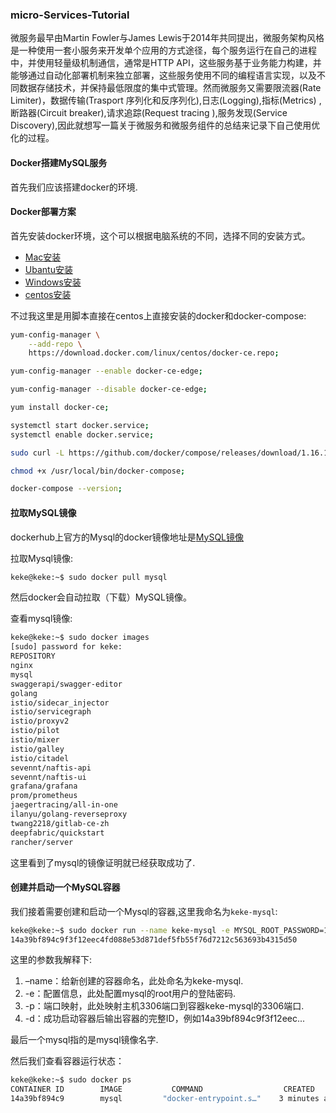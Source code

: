### micro-Services-Tutorial

 微服务最早由Martin Fowler与James Lewis于2014年共同提出，微服务架构风格是一种使用一套小服务来开发单个应用的方式途径，每个服务运行在自己的进程中，并使用轻量级机制通信，通常是HTTP API，这些服务基于业务能力构建，并能够通过自动化部署机制来独立部署，这些服务使用不同的编程语言实现，以及不同数据存储技术，并保持最低限度的集中式管理。然而微服务又需要限流器(Rate Limiter)，数据传输(Trasport 序列化和反序列化),日志(Logging),指标(Metrics)
,断路器(Circuit breaker),请求追踪(Request tracing ),服务发现(Service Discovery),因此就想写一篇关于微服务和微服务组件的总结来记录下自己使用优化的过程。

#### Docker搭建MySQL服务

首先我们应该搭建docker的环境.

#### Docker部署方案
首先安装docker环境，这个可以根据电脑系统的不同，选择不同的安装方式。

* [Mac安装](https://docs.docker.com/docker-for-mac/install/)
* [Ubantu安装](https://docs.docker.com/install/linux/docker-ce/ubuntu/)
* [Windows安装](https://docs.docker.com/docker-for-windows/install/)
* [centos安装](https://docs.docker.com/install/linux/docker-ce/centos/)

不过我这里是用脚本直接在centos上直接安装的docker和docker-compose:

```bash
yum-config-manager \
    --add-repo \
    https://download.docker.com/linux/centos/docker-ce.repo;

yum-config-manager --enable docker-ce-edge;

yum-config-manager --disable docker-ce-edge;

yum install docker-ce;

systemctl start docker.service;
systemctl enable docker.service;

sudo curl -L https://github.com/docker/compose/releases/download/1.16.1/docker-compose-`uname -s`-`uname -m` -o /usr/local/bin/docker-compose

chmod +x /usr/local/bin/docker-compose;

docker-compose --version;
```

#### 拉取MySQL镜像

dockerhub上官方的Mysql的docker镜像地址是[MySQL镜像](https://hub.docker.com/_/mysql/)

拉取Mysql镜像:
```bash
keke@keke:~$ sudo docker pull mysql
```
然后docker会自动拉取（下载）MySQL镜像。


查看mysql镜像:
```bash
keke@keke:~$ sudo docker images
[sudo] password for keke: 
REPOSITORY                                                                        TAG                 IMAGE ID            CREATED             SIZE
nginx                                                                             latest              f09fe80eb0e7        2 weeks ago         109MB
mysql                                                                             latest              102816b1ee7d        7 weeks ago         486MB
swaggerapi/swagger-editor                                                         latest              ce92a00e04e0        2 months ago        25.1MB
golang                                                                            latest              df6ac9d1bf64        3 months ago        774MB
istio/sidecar_injector                                                            1.0.3               28566ab23a5e        3 months ago        52.9MB
istio/servicegraph                                                                1.0.3               9b59e0d33634        3 months ago        16.5MB
istio/proxyv2                                                                     1.0.3               1e17987a8fb1        3 months ago        380MB
istio/pilot                                                                       1.0.3               0bd1826a4f80        3 months ago        313MB
istio/mixer                                                                       1.0.3               4346c3b95252        3 months ago        70MB
istio/galley                                                                      1.0.3               9942f13ad863        3 months ago        73.1MB
istio/citadel                                                                     1.0.3               e3ef8f36fcbe        3 months ago        56.1MB
sevennt/naftis-api                                                                latest              7507589c7b39        4 months ago        54.8MB
sevennt/naftis-ui                                                                 latest              a3672553aafe        4 months ago        115MB
grafana/grafana                                                                   5.2.3               17a5ba3b1216        6 months ago        245MB
prom/prometheus                                                                   v2.3.1              b82ef1f3aa07        8 months ago        119MB
jaegertracing/all-in-one                                                          1.5                 93f16463fee4        8 months ago        48.4MB
ilanyu/golang-reverseproxy                                                        latest              a2714f84f679        10 months ago       7.33MB
twang2218/gitlab-ce-zh                                                            10.6.2              a5afec57b2c3        10 months ago       1.62GB
deepfabric/quickstart                                                             latest              0a7d2afd492a        12 months ago       806MB
rancher/server                                                                    v1.6.14             d63b9b4bd205        13 months ago       1.08GB
```
这里看到了mysql的镜像证明就已经获取成功了.

#### 创建并启动一个MySQL容器

我们接着需要创建和启动一个Mysql的容器,这里我命名为`keke-mysql`:
```bash
keke@keke:~$ sudo docker run --name keke-mysql -e MYSQL_ROOT_PASSWORD=123456 -p 3306:3306 -d mysql
14a39bf894c9f3f12eec4fd088e53d871def5fb55f76d7212c563693b4315d50
```
这里的参数我解释下:
1. –name：给新创建的容器命名，此处命名为keke-mysql.
2. -e：配置信息，此处配置mysql的root用户的登陆密码.
3. -p：端口映射，此处映射主机3306端口到容器keke-mysql的3306端口.
4. -d：成功启动容器后输出容器的完整ID，例如14a39bf894c9f3f12eec...

最后一个mysql指的是mysql镜像名字.

 然后我们查看容器运行状态：
 ```bash
 keke@keke:~$ sudo docker ps
CONTAINER ID        IMAGE           COMMAND                  CREATED             STATUS               PORTS            NAMES
14a39bf894c9        mysql         "docker-entrypoint.s…"    3 minutes ago       Up 3 minutes    0.0.0.0:3306->3306/tcp, 33060/tcp         keke-mysql
 ```
